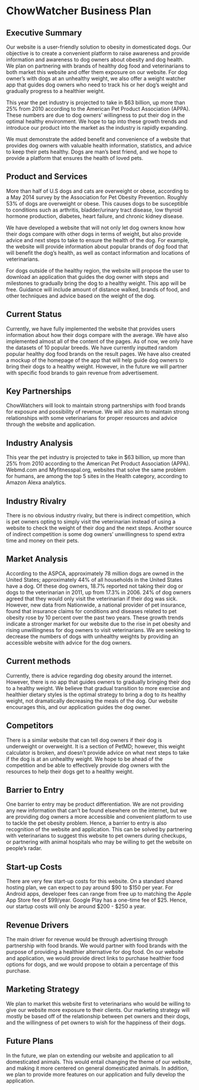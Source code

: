 # ChowWatcher Business Plan


## Executive Summary

Our website is a user-friendly solution to obesity in domesticated dogs. Our objective is to create a convenient platform to raise awareness and provide information and awareness to dog owners about obesity and dog health. We plan on partnering with brands of healthy dog food and veterinarians to both market this website and offer them exposure on our website. For dog owner’s with dogs at an unhealthy weight, we also offer a weight watcher app that guides dog owners who need to track his or her dog’s weight and gradually progress to a healthier weight.

This year the pet industry is projected to take in $63 billion, up more than 25% from 2010 according to the American Pet Product Association (APPA). These numbers are due to dog owners’ willingness to put their dog in the optimal healthy environment. We hope to tap into these growth trends and introduce our product into the market as the industry is rapidly expanding. 

We must demonstrate the added benefit and convenience of a website that provides dog owners with valuable health information, statistics, and advice to keep their pets healthy. Dogs are man’s best friend, and we hope to provide a platform that ensures the health of loved pets.


## Product and Services

More than half of U.S dogs and cats are overweight or obese, according to a May 2014 survey by the Association for Pet Obesity Prevention. Roughly 53% of dogs are overweight or obese. This causes dogs to be susceptible to conditions such as arthritis, bladder/urinary tract disease, low thyroid hormone production, diabetes, heart failure, and chronic kidney disease. 

We have developed a website that will not only let dog owners know how their dogs compare with other dogs in terms of weight, but also provide advice and next steps to take to ensure the health of the dog. For example, the website will provide information about popular brands of dog food that will benefit the dog’s health, as well as contact information and locations of veterinarians. 

For dogs outside of the healthy region, the website will propose the user to download an application that guides the dog owner with steps and milestones to gradually bring the dog to a healthy weight. This app will be free. Guidance will include amount of distance walked, brands of food, and other techniques and advice based on the weight of the dog. 



## Current Status

Currently, we have fully implemented the website that provides users information about how their dogs compare with the average. We have also implemented almost all of the content of the pages. As of now, we only have the datasets of 10 popular breeds. We have currently inputted random popular healthy dog food brands on the result pages. We have also created a mockup of the homepage of the app that will help guide dog owners to bring their dogs to a healthy weight. However, in the future we will partner with specific food brands to gain revenue from advertisement.

## Key Partnerships

ChowWatchers will look to maintain strong partnerships with food brands for exposure and possibility of revenue. We will also aim to maintain strong relationships with some veterinarians for proper resources and advice through the website and application.

## Industry Analysis

This year the pet industry is projected to take in $63 billion, up more than 25% from 2010 according to the American Pet Product Association (APPA). Webmd.com and Myfitnesspal.org, websites that solve the same problem for humans, are among the top 5 sites in the Health category, according to Amazon Alexa analytics. 

## Industry Rivalry

There is no obvious industry rivalry, but there is indirect competition, which is pet owners opting to simply visit the veterinarian instead of using a website to check the weight of their dog and the next steps. Another source of indirect competition is some dog owners’ unwillingness to spend extra time and money on their pets.

## Market Analysis

According to the ASPCA, approximately 78 million dogs are owned in the United States; approximately 44% of all households in the United States have a dog. Of these dog owners, 18.7% reported not taking their dog or dogs to the veterinarian in 2011, up from 17.3% in 2006. 24% of dog owners agreed that they would only visit the veterinarian if their dog was sick. However, new data from Nationwide, a national provider of pet insurance, found that insurance claims for conditions and diseases related to pet obesity rose by 10 percent over the past two years. These growth trends indicate a stronger market for our website due to the rise in pet obesity and rising unwillingness for dog owners to visit veterinarians. We are seeking to decrease the numbers of dogs with unhealthy weights by providing an accessible website with advice for the dog owners.  

## Current methods

Currently, there is advice regarding dog obesity around the internet. However, there is no app that guides owners to gradually bringing their dog to a healthy weight. We believe that gradual transition to more exercise and healthier dietary styles is the optimal strategy to bring a dog to its healthy weight, not dramatically decreasing the meals of the dog. Our website encourages this, and our application guides the dog owner.

## Competitors

There is a similar website that can tell dog owners if their dog is underweight or overweight. It is a section of PetMD; however, this weight calculator is broken, and doesn’t provide advice on what next steps to take if the dog is at an unhealthy weight. We hope to be ahead of the competition and be able to effectively provide dog owners with the resources to help their dogs get to a healthy weight. 

## Barrier to Entry

One barrier to entry may be product differentiation. We are not providing any new information that can’t be found elsewhere on the internet, but we are providing dog owners a more accessible and convenient platform to use to tackle the pet obesity problem. Hence, a barrier to entry is also recognition of the website and application. This can be solved by partnering with veterinarians to suggest this website to pet owners during checkups, or partnering with animal hospitals who may be willing to get the website on people’s radar. 

## Start-up Costs

There are very few start-up costs for this website. On a standard shared hosting plan, we can expect to pay around $90 to $150 per year. For Android apps, developer fees can range from free up to matching the Apple App Store fee of $99/year. Google Play has a one-time fee of $25. Hence, our startup costs will only be around $200 - $250 a year.    

## Revenue Drivers

The main driver for revenue would be through advertising through partnership with food brands. We would partner with food brands with the purpose of providing a healthier alternative for dog food. On our website and application, we would provide direct links to purchase healthier food options for dogs, and we would propose to obtain a percentage of this purchase. 

## Marketing Strategy

We plan to market this website first to veterinarians who would be willing to give our website more exposure to their clients. Our marketing strategy will mostly be based off of the relationship between pet owners and their dogs, and the willingness of pet owners to wish for the happiness of their dogs. 

## Future Plans

In the future, we plan on extending our website and application to all domesticated animals. This would entail changing the theme of our website, and making it more centered on general domesticated animals. In addition, we plan to provide more features on our application and fully develop the application.
